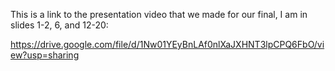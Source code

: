 This is a link to the presentation video that we made for our final, I am in slides 1-2, 6, and 12-20:

https://drive.google.com/file/d/1Nw01YEyBnLAf0nlXaJXHNT3lpCPQ6FbO/view?usp=sharing

